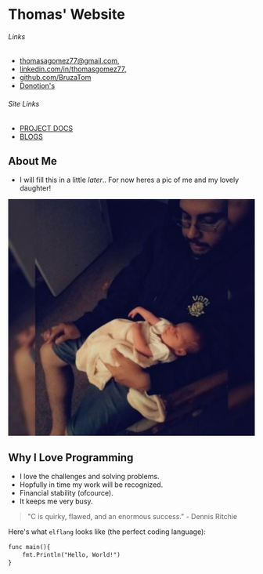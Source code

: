 # Thomas' Website

###### Links

* [thomasagomez77@gmail.com,](https://www.gmail.com)
* [linkedin.com/in/thomasgomez77,](https://www.linkedin.com/in/thomasgomez77)
* [github.com/BruzaTom](https://github.com/BruzaTom)
* [Donotion's](donate.html)

###### Site Links

* [PROJECT DOCS](index2.html)
* [BLOGS](blogs.html)

## About Me

* I will fill this in a little *later*.. For now heres a pic of me and my lovely daughter!

![pic of me and autumn](static/images/meandautumn_rs.jpg)

## Why I Love Programming

* I love the challenges and solving problems.
* Hopfully in time my work will be recognized.
* Financial stability (ofcource).
* It keeps me very busy.

> "C is quirky, flawed, and an enormous success." - Dennis Ritchie

Here's what `elflang` looks like (the perfect coding language):

```
func main(){
    fmt.Println("Hello, World!")
}
```